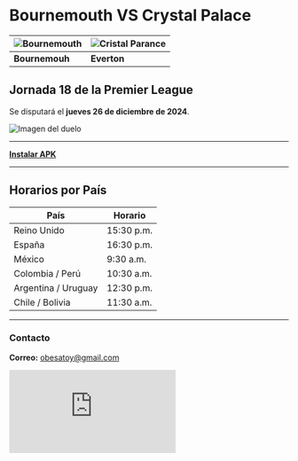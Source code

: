 # Bournemouth VS Crystal Palace

| ![Bournemouth](https://upload.wikimedia.org/wikipedia/en/3/36/AFC_Bournemouth.svg) | ![Cristal Parance](https://upload.wikimedia.org/wikipedia/en/2/2d/Crystal_Palace_FC_logo_2014.svg) |
|------------------------------------------------------------------------------------------------|--------------------------------------------------------------------------------|
| **Bournemouh**                                                                           | **Everton**                                                                    |

## Jornada 18 de la Premier League  
Se disputará el **jueves 26 de diciembre de 2024**.

![Imagen del duelo](http://cnd.ultratv.rf.gd/eventos/v1/bournemouthvscrystalpalace.png)

---


[**Instalar APK**](https://apk.e-droid.net/apk/app3418656-hvjn5f.apk?v=6)

---

## Horarios por País
| País                | Horario     |
|---------------------|-------------|
| Reino Unido         | 15:30 p.m.  |
| España              | 16:30 p.m.  |
| México              | 9:30 a.m.   |
| Colombia / Perú     | 10:30 a.m.  |
| Argentina / Uruguay | 12:30 p.m.  |
| Chile / Bolivia     | 11:30 a.m.  |

---

### Contacto  
**Correo:** [obesatoy@gmail.com](mailto:obesatoy@gmail.com)

![visitor](https://hitwebcounter.com/counter/counter.php?page=18083215&style=0001&nbdigits=9&type=page&initCount=0)
